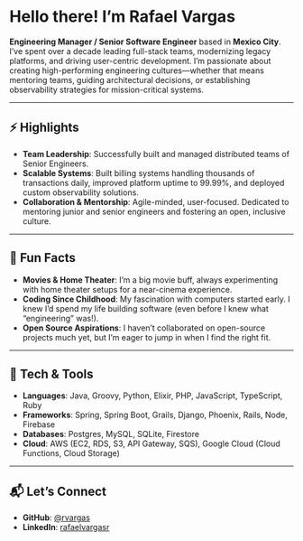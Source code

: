 # Hello there! I’m Rafael Vargas

**Engineering Manager / Senior Software Engineer** based in **Mexico City**. I’ve spent over a decade leading full-stack teams, modernizing legacy platforms, and driving user-centric development. I’m passionate about creating high-performing engineering cultures—whether that means mentoring teams, guiding architectural decisions, or establishing observability strategies for mission-critical systems.

---

## ⚡ Highlights

- **Team Leadership**: Successfully built and managed distributed teams of Senior Engineers.
- **Scalable Systems**: Built billing systems handling thousands of transactions daily, improved platform uptime to 99.99%, and deployed custom observability solutions.
- **Collaboration & Mentorship**: Agile-minded, user-focused. Dedicated to mentoring junior and senior engineers and fostering an open, inclusive culture.

---

## 👀 Fun Facts

- **Movies & Home Theater**: I’m a big movie buff, always experimenting with home theater setups for a near-cinema experience.
- **Coding Since Childhood**: My fascination with computers started early. I knew I’d spend my life building software (even before I knew what “engineering” was!).
- **Open Source Aspirations**: I haven’t collaborated on open-source projects much yet, but I’m eager to jump in when I find the right fit.

---

## 🔧 Tech & Tools

- **Languages**: Java, Groovy, Python, Elixir, PHP, JavaScript, TypeScript, Ruby 
- **Frameworks**: Spring, Spring Boot, Grails, Django, Phoenix, Rails, Node, Firebase 
- **Databases**: Postgres, MySQL, SQLite, Firestore 
- **Cloud**: AWS (EC2, RDS, S3, API Gateway, SQS), Google Cloud (Cloud Functions, Cloud Storage) 

---

## 📬 Let’s Connect

- **GitHub**: [@rvargas](https://github.com/rvargas)
- **LinkedIn**: [rafaelvargasr](https://www.linkedin.com/in/rafaelvargasr/)
